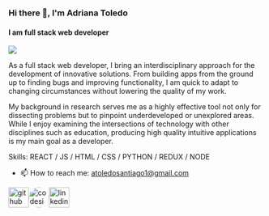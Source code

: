 ### Hi there 👋, I'm Adriana Toledo
#### I am full stack web developer 

<img src=https://user-images.githubusercontent.com/61773059/107457383-94373d00-6b17-11eb-927e-3cb0502f98ec.jpg>

As a full stack web developer, I bring an interdisciplinary approach for the development of innovative solutions. From building apps from the ground up to finding bugs and improving functionality, I am quick to adapt to changing circumstances without lowering the quality of my work.

 My background in research serves me as a highly effective tool not only for dissecting problems but to pinpoint underdeveloped or unexplored areas. While I enjoy examining the intersections of technology with other disciplines such as education,  producing high quality intuitive applications is my main goal as a developer. 

 

Skills:  REACT / JS / HTML / CSS / PYTHON / REDUX / NODE

- 📫 How to reach me: atoledosantiago1@gmail.com 


[<img src='https://cdn3.iconfinder.com/data/icons/social-network-round-gloss-shine/512/GitHub_Social-Network-Communicate-Page-Curl-Effect-Circle-Glossy-Shadow-Shine.png' alt='github' height='40'>](https://github.com/atoledo1)[<img src='https://cdn.dribbble.com/users/2077073/screenshots/6547756/codesignal.gif' alt='codesignal' height='40' style='border-radius: 50%'>](https://app.codesignal.com/profile/adriana_t2)[<img src='https://cdn3.iconfinder.com/data/icons/social-network-round-gloss-shine/512/LinkedIn_Social-Network-Communicate-Page-Curl-Effect-Circle-Glossy-Shadow-Shine.png' alt='linkedin' height='40'>](https://www.linkedin.com/in/ats2012/)

